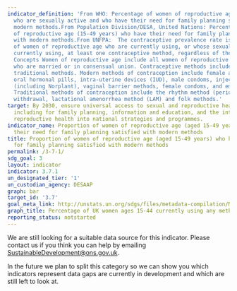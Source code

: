 ```yaml
---
indicator_definition: 'From WHO: Percentage of women of reproductive age (15-49 years)
  who are sexually active and who have their need for family planning satisfied with
  modern methods.From Population Division/DESA, United Nations: Percentage of women
  of reproductive age (15-49 years) who have their need for family planning satisfied
  with modern methods.From UNFPA:  The contraceptive prevalence rate is the percentage
  of women of reproductive age who are currently using, or whose sexual partner is
  currently using, at least one contraceptive method, regardless of the method used.
  Concepts Women of reproductive age include all women of reproductive age (15-49)
  who are married or in consensual union. Contraceptive methods include modern and
  traditional methods. Modern methods of contraception include female and male sterilization,
  oral hormonal pills, intra-uterine devices (IUD), male condoms, injectables, implants
  (including Norplant), vaginal barrier methods, female condoms, and emergency contraception.
  Traditional methods of contraception include the rhythm method (periodic abstinence),
  withdrawal, lactational amenorrhea method (LAM) and folk methods.'
target: By 2030, ensure universal access to sexual and reproductive health-care services,
  including for family planning, information and education, and the integration of
  reproductive health into national strategies and programmes.
indicator_name: Proportion of women of reproductive age (aged 15-49 years) who have
  their need for family planning satisfied with modern methods
title: Proportion of women of reproductive age (aged 15-49 years) who have their need
  for family planning satisfied with modern methods
permalink: /3-7-1/
sdg_goal: 3
layout: indicator
indicator: 3.7.1
un_designated_tier: '1'
un_custodian_agency: DESAAP
graph: bar
target_id: '3.7'
goal_meta_link: http://unstats.un.org/sdgs/files/metadata-compilation/Metadata-Goal-3.pdf
graph_title: Percentage of UK women ages 15-44 currently using any method of contraception
reporting_status: notstarted
---
```


We are still looking for a suitable data source for this indicator. Please contact us if you think you can help by emailing <a href="mailto:SustainableDevelopment@ons.gov.uk">SustainableDevelopment@ons.gov.uk</a>.

In the future we plan to split this category so we can show you which indicators represent data gaps are currently in development and which are still left to look at.
